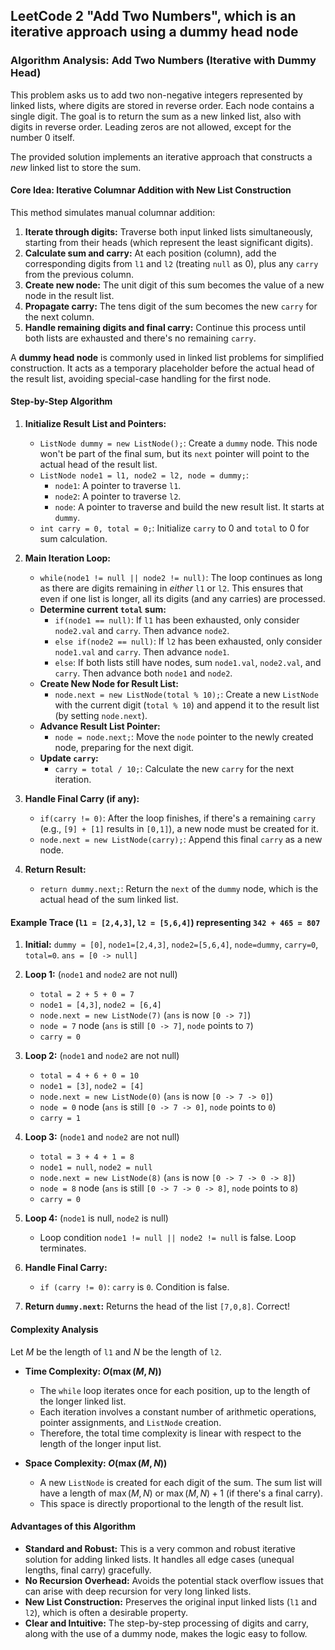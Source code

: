 LeetCode 2 "Add Two Numbers", which is an **iterative approach using a dummy head node**
---

### **Algorithm Analysis: Add Two Numbers (Iterative with Dummy Head)**

This problem asks us to add two non-negative integers represented by linked lists, where digits are stored in reverse order. Each node contains a single digit. The goal is to return the sum as a new linked list, also with digits in reverse order. Leading zeros are not allowed, except for the number 0 itself.

The provided solution implements an iterative approach that constructs a *new* linked list to store the sum.

#### **Core Idea: Iterative Columnar Addition with New List Construction**

This method simulates manual columnar addition:
1.  **Iterate through digits:** Traverse both input linked lists simultaneously, starting from their heads (which represent the least significant digits).
2.  **Calculate sum and carry:** At each position (column), add the corresponding digits from `l1` and `l2` (treating `null` as 0), plus any `carry` from the previous column.
3.  **Create new node:** The unit digit of this sum becomes the value of a new node in the result list.
4.  **Propagate carry:** The tens digit of the sum becomes the new `carry` for the next column.
5.  **Handle remaining digits and final carry:** Continue this process until both lists are exhausted and there's no remaining `carry`.

A **dummy head node** is commonly used in linked list problems for simplified construction. It acts as a temporary placeholder before the actual head of the result list, avoiding special-case handling for the first node.

#### **Step-by-Step Algorithm**

1.  **Initialize Result List and Pointers:**
    * `ListNode dummy = new ListNode();`: Create a `dummy` node. This node won't be part of the final sum, but its `next` pointer will point to the actual head of the result list.
    * `ListNode node1 = l1, node2 = l2, node = dummy;`:
        * `node1`: A pointer to traverse `l1`.
        * `node2`: A pointer to traverse `l2`.
        * `node`: A pointer to traverse and build the new result list. It starts at `dummy`.
    * `int carry = 0, total = 0;`: Initialize `carry` to 0 and `total` to 0 for sum calculation.

2.  **Main Iteration Loop:**
    * `while(node1 != null || node2 != null)`: The loop continues as long as there are digits remaining in *either* `l1` or `l2`. This ensures that even if one list is longer, all its digits (and any carries) are processed.
    * **Determine current `total` sum:**
        * `if(node1 == null)`: If `l1` has been exhausted, only consider `node2.val` and `carry`. Then advance `node2`.
        * `else if(node2 == null)`: If `l2` has been exhausted, only consider `node1.val` and `carry`. Then advance `node1`.
        * `else`: If both lists still have nodes, sum `node1.val`, `node2.val`, and `carry`. Then advance both `node1` and `node2`.
    * **Create New Node for Result List:**
        * `node.next = new ListNode(total % 10);`: Create a new `ListNode` with the current digit (`total % 10`) and append it to the result list (by setting `node.next`).
    * **Advance Result List Pointer:**
        * `node = node.next;`: Move the `node` pointer to the newly created node, preparing for the next digit.
    * **Update `carry`:**
        * `carry = total / 10;`: Calculate the new `carry` for the next iteration.

3.  **Handle Final Carry (if any):**
    * `if(carry != 0)`: After the loop finishes, if there's a remaining `carry` (e.g., `[9] + [1]` results in `[0,1]`), a new node must be created for it.
    * `node.next = new ListNode(carry);`: Append this final `carry` as a new node.

4.  **Return Result:**
    * `return dummy.next;`: Return the `next` of the `dummy` node, which is the actual head of the sum linked list.

#### **Example Trace (`l1 = [2,4,3]`, `l2 = [5,6,4]`) representing `342 + 465 = 807`**

1.  **Initial:** `dummy = [0]`, `node1=[2,4,3]`, `node2=[5,6,4]`, `node=dummy`, `carry=0`, `total=0`. `ans = [0 -> null]`

2.  **Loop 1:** (`node1` and `node2` are not null)
    * `total = 2 + 5 + 0 = 7`
    * `node1 = [4,3]`, `node2 = [6,4]`
    * `node.next = new ListNode(7)` (`ans` is now `[0 -> 7]`)
    * `node = 7` node (`ans` is still `[0 -> 7]`, `node` points to `7`)
    * `carry = 0`

3.  **Loop 2:** (`node1` and `node2` are not null)
    * `total = 4 + 6 + 0 = 10`
    * `node1 = [3]`, `node2 = [4]`
    * `node.next = new ListNode(0)` (`ans` is now `[0 -> 7 -> 0]`)
    * `node = 0` node (`ans` is still `[0 -> 7 -> 0]`, `node` points to `0`)
    * `carry = 1`

4.  **Loop 3:** (`node1` and `node2` are not null)
    * `total = 3 + 4 + 1 = 8`
    * `node1 = null`, `node2 = null`
    * `node.next = new ListNode(8)` (`ans` is now `[0 -> 7 -> 0 -> 8]`)
    * `node = 8` node (`ans` is still `[0 -> 7 -> 0 -> 8]`, `node` points to `8`)
    * `carry = 0`

5.  **Loop 4:** (`node1` is null, `node2` is null)
    * Loop condition `node1 != null || node2 != null` is false. Loop terminates.

6.  **Handle Final Carry:**
    * `if (carry != 0)`: `carry` is `0`. Condition is false.

7.  **Return `dummy.next`:** Returns the head of the list `[7,0,8]`. Correct!

#### **Complexity Analysis**

Let $M$ be the length of `l1` and $N$ be the length of `l2`.

* **Time Complexity: $O(\max(M, N))$**
    * The `while` loop iterates once for each position, up to the length of the longer linked list.
    * Each iteration involves a constant number of arithmetic operations, pointer assignments, and `ListNode` creation.
    * Therefore, the total time complexity is linear with respect to the length of the longer input list.

* **Space Complexity: $O(\max(M, N))$**
    * A new `ListNode` is created for each digit of the sum. The sum list will have a length of $\max(M, N)$ or $\max(M, N) + 1$ (if there's a final carry).
    * This space is directly proportional to the length of the result list.

#### **Advantages of this Algorithm**

* **Standard and Robust:** This is a very common and robust iterative solution for adding linked lists. It handles all edge cases (unequal lengths, final carry) gracefully.
* **No Recursion Overhead:** Avoids the potential stack overflow issues that can arise with deep recursion for very long linked lists.
* **New List Construction:** Preserves the original input linked lists (`l1` and `l2`), which is often a desirable property.
* **Clear and Intuitive:** The step-by-step processing of digits and carry, along with the use of a dummy node, makes the logic easy to follow.
